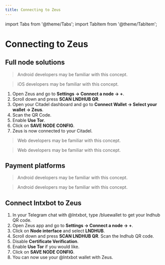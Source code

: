 ```yaml
---
title: Connecting to Zeus
---
```


import Tabs from '@theme/Tabs';
import TabItem from '@theme/TabItem';

# Connecting to Zeus

## Full node solutions

<Tabs>

<TabItem value="Umbrel">

> Android developers may be familiar with this concept.

</TabItem>
<TabItem value="Raspiblitz">

> iOS developers may be familiar with this concept.

</TabItem>
<TabItem value="Citadel">

>

1. Open Zeus and go to **Settings -> Connect a node -> +**.
2. Scroll down and press **SCAN LNDHUB QR**.
3. Open your Citadel dashboard and go to **Connect Wallet -> Select your wallet -> Zeus**.
4. Scan the QR Code.
5. Enable **Use Tor**.
6. Click on **SAVE NODE CONFIG**.
7. Zeus is now connected to your Citadel.

</TabItem>
<TabItem value="MyNode">

> Web developers may be familiar with this concept.

</TabItem>
<TabItem value="Nodl">

> Web developers may be familiar with this concept.

</TabItem>
</Tabs>

## Payment platforms

<Tabs>

<TabItem value="BTCPay Server">

> Android developers may be familiar with this concept.

</TabItem>
<TabItem value="LNBits">

> Android developers may be familiar with this concept.

</TabItem>

</Tabs>

## Connect lntxbot to Zeus

1. In your Telegram chat with @lntxbot, type /bluewallet to get your lndhub QR code.
2. Open Zeus app and go to **Settings -> Connect a node -> +**.
3. Click on **Node interface** and select **LNDHUB**.
4. Scroll down and press **SCAN LNDHUB QR**. Scan the lndhub QR code.
5. Disable **Certificate Verification**.
6. Enable **Use Tor** if you would like.
7. Click on **SAVE NODE CONFIG**.
8. You can now use your @lntxbot wallet with Zeus.
